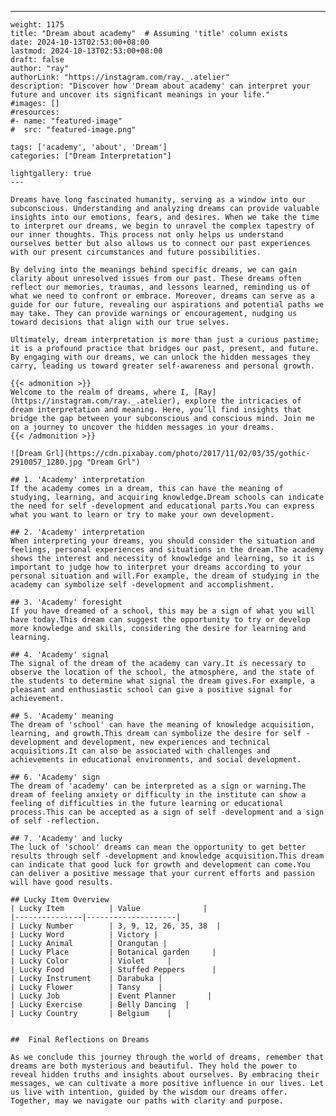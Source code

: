 ---
    weight: 1175
    title: "Dream about academy"  # Assuming 'title' column exists
    date: 2024-10-13T02:53:00+08:00
    lastmod: 2024-10-13T02:53:00+08:00
    draft: false
    author: "ray"
    authorLink: "https://instagram.com/ray._.atelier"
    description: "Discover how 'Dream about academy' can interpret your future and uncover its significant meanings in your life."
    #images: []
    #resources:
    #- name: "featured-image"
    #  src: "featured-image.png"
    
    tags: ['academy', 'about', 'Dream']
    categories: ["Dream Interpretation"]
    
    lightgallery: true
    ---
    
    Dreams have long fascinated humanity, serving as a window into our subconscious. Understanding and analyzing dreams can provide valuable insights into our emotions, fears, and desires. When we take the time to interpret our dreams, we begin to unravel the complex tapestry of our inner thoughts. This process not only helps us understand ourselves better but also allows us to connect our past experiences with our present circumstances and future possibilities.
    
    By delving into the meanings behind specific dreams, we can gain clarity about unresolved issues from our past. These dreams often reflect our memories, traumas, and lessons learned, reminding us of what we need to confront or embrace. Moreover, dreams can serve as a guide for our future, revealing our aspirations and potential paths we may take. They can provide warnings or encouragement, nudging us toward decisions that align with our true selves.
    
    Ultimately, dream interpretation is more than just a curious pastime; it is a profound practice that bridges our past, present, and future. By engaging with our dreams, we can unlock the hidden messages they carry, leading us toward greater self-awareness and personal growth.
    
    {{< admonition >}}
    Welcome to the realm of dreams, where I, [Ray](https://instagram.com/ray._.atelier), explore the intricacies of dream interpretation and meaning. Here, you’ll find insights that bridge the gap between your subconscious and conscious mind. Join me on a journey to uncover the hidden messages in your dreams.
    {{< /admonition >}}
    
    ![Dream Grl](https://cdn.pixabay.com/photo/2017/11/02/03/35/gothic-2910057_1280.jpg "Dream Grl")
    
    ## 1. 'Academy' interpretation
    If the academy comes in a dream, this can have the meaning of studying, learning, and acquiring knowledge.Dream schools can indicate the need for self -development and educational parts.You can express what you want to learn or try to make your own development.
    
    ## 2. 'Academy' interpretation
    When interpreting your dreams, you should consider the situation and feelings, personal experiences and situations in the dream.The academy shows the interest and necessity of knowledge and learning, so it is important to judge how to interpret your dreams according to your personal situation and will.For example, the dream of studying in the academy can symbolize self -development and accomplishment.
    
    ## 3. 'Academy' foresight
    If you have dreamed of a school, this may be a sign of what you will have today.This dream can suggest the opportunity to try or develop more knowledge and skills, considering the desire for learning and learning.
    
    ## 4. 'Academy' signal
    The signal of the dream of the academy can vary.It is necessary to observe the location of the school, the atmosphere, and the state of the students to determine what signal the dream gives.For example, a pleasant and enthusiastic school can give a positive signal for achievement.
    
    ## 5. 'Academy' meaning
    The dream of 'school' can have the meaning of knowledge acquisition, learning, and growth.This dream can symbolize the desire for self -development and development, new experiences and technical acquisitions.It can also be associated with challenges and achievements in educational environments, and social development.
    
    ## 6. 'Academy' sign
    The dream of 'academy' can be interpreted as a sign or warning.The dream of feeling anxiety or difficulty in the institute can show a feeling of difficulties in the future learning or educational process.This can be accepted as a sign of self -development and a sign of self -reflection.
    
    ## 7. 'Academy' and lucky
    The luck of 'school' dreams can mean the opportunity to get better results through self -development and knowledge acquisition.This dream can indicate that good luck for growth and development can come.You can deliver a positive message that your current efforts and passion will have good results.
    
    ## Lucky Item Overview
    | Lucky Item          | Value              |
    |---------------|--------------------|
    | Lucky Number        | 3, 9, 12, 26, 35, 38  |
    | Lucky Word          | Victory |
    | Lucky Animal        | Orangutan |
    | Lucky Place         | Botanical garden     |
    | Lucky Color         | Violet     |
    | Lucky Food          | Stuffed Peppers      |
    | Lucky Instrument    | Darabuka |
    | Lucky Flower        | Tansy    |
    | Lucky Job           | Event Planner       |
    | Lucky Exercise      | Belly Dancing  |
    | Lucky Country       | Belgium    |
    
    
    ##  Final Reflections on Dreams
    
    As we conclude this journey through the world of dreams, remember that dreams are both mysterious and beautiful. They hold the power to reveal hidden truths and insights about ourselves. By embracing their messages, we can cultivate a more positive influence in our lives. Let us live with intention, guided by the wisdom our dreams offer. Together, may we navigate our paths with clarity and purpose.
    